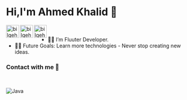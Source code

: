 <H1>Hi,I'm Ahmed Khalid 👋</H1> 
 
 
 <img align="left" alt="bilgehangecici | LinkedIn" width="35px" src="https://i.pinimg.com/originals/de/b4/6f/deb46f02a59e3b3a2aa58fac16290d63.gif" /> 
 <img align="left" alt="bilgehangecici | LinkedIn" width="35px" src="https://i.pinimg.com/originals/de/b4/6f/deb46f02a59e3b3a2aa58fac16290d63.gif" /> 
 <img align="left" alt="bilgehangecici | LinkedIn" width="35px" src="https://i.pinimg.com/originals/de/b4/6f/deb46f02a59e3b3a2aa58fac16290d63.gif" /> <br>
 
  - 👨‍💻 I’m Fluuter Developer. 
  - 💪🏼 Future Goals: Learn more technologies - Never stop creating new ideas.






### Contact with me 📝






<br />

![Java](http://img.shields.io/badge/-Java-5B4638?style=flat-square&logo=java&logoColor=ffffff)
